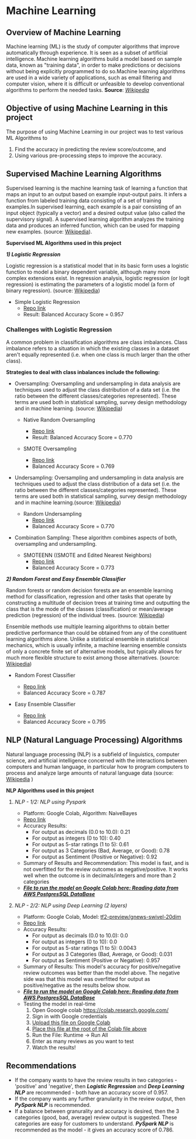 # Machine Learning

## Overview of Machine Learning
Machine learning (ML) is the study of computer algorithms that improve automatically through experience. It is seen as a subset of artificial intelligence. Machine learning algorithms build a model based on sample data, known as "training data", in order to make predictions or decisions without being explicitly programmed to do so.Machine learning algorithms are used in a wide variety of applications, such as email filtering and computer vision, where it is difficult or unfeasible to develop conventional algorithms to perform the needed tasks.
**Source**: [*Wikipedia*](https://en.wikipedia.org/wiki/Machine_learning)

## Objective of using Machine Learning in this project
The purpose of using Machine Learning in our project was to test various ML Algorithms to 
1) Find the accuracy in predicting the review score/outcome, and 
2) Using various pre-processing steps to improve the accuracy.

## Supervised Machine Learning Algorithms

Supervised learning is the machine learning task of learning a function that maps an input to an output based on example input-output pairs. It infers a function from labeled training data consisting of a set of training examples.In supervised learning, each example is a pair consisting of an input object (typically a vector) and a desired output value (also called the supervisory signal). A supervised learning algorithm analyzes the training data and produces an inferred function, which can be used for mapping new examples. (source: [Wikipedia](https://en.wikipedia.org/wiki/Supervised_learning)).

**Supervised ML Algorithms used in this project**

***1) Logistic Regression***

Logistic regression is a statistical model that in its basic form uses a logistic function to model a binary dependent variable, although many more complex extensions exist. In regression analysis, logistic regression (or logit regression) is estimating the parameters of a logistic model (a form of binary regression). (source: [Wikipedia](https://en.wikipedia.org/wiki/Logistic_regression))

- Simple Logistic Regression
    - [Repo link](https://github.com/JagpreetBath/European_Hotel_Analysis/tree/main/MachineLearning/ML_Supervised)
    - Result: Balanced Accuracy Score = 0.957

### Challenges with Logistic Regression
A common problem in classification algorithms are class imbalances. Class imbalance refers to a situation in which the existing classes in a dataset aren't equally represented (i.e. when one class is much larger than the other class).

**Strategies to deal with class inbalances include the following:**
- Oversampling: Oversampling and undersampling in data analysis are techniques used to adjust the class distribution of a data set (i.e. the ratio between the different classes/categories represented). These terms are used both in statistical sampling, survey design methodology and in machine learning. (source: [Wikipedia](https://en.wikipedia.org/wiki/Oversampling_and_undersampling_in_data_analysis))
    - Native Random Oversampling
        - [Repo link](https://github.com/JagpreetBath/European_Hotel_Analysis/tree/main/MachineLearning/ML_Supervised)
        - Result: Balanced Accuracy Score = 0.770

    - SMOTE Oversampling
        - [Repo link](https://github.com/JagpreetBath/European_Hotel_Analysis/tree/main/MachineLearning/ML_Supervised)
        - Balanced Accuracy Score = 0.769
    
- Undersampling: Oversampling and undersampling in data analysis are techniques used to adjust the class distribution of a data set (i.e. the ratio between the different classes/categories represented). These terms are used both in statistical sampling, survey design methodology and in machine learning.(source: [Wikipedia](https://en.wikipedia.org/wiki/Oversampling_and_undersampling_in_data_analysis))
    - Random Undersampling
        - [Repo link](https://github.com/JagpreetBath/European_Hotel_Analysis/tree/main/MachineLearning/ML_Supervised)
        - Balanced Accuracy Score = 0.770

- Combination Sampling: These algorithm combines aspects of both, oversampling and undersampling.
    - SMOTEENN ((SMOTE and Edited Nearest Neighbors)
        - [Repo link](https://github.com/JagpreetBath/European_Hotel_Analysis/tree/main/MachineLearning/ML_Supervised)
        - Balanced Accuracy Score = 0.773

***2) Random Forest and Easy Ensemble Classifier***

Random forests or random decision forests are an ensemble learning method for classification, regression and other tasks that operate by constructing a multitude of decision trees at training time and outputting the class that is the mode of the classes (classification) or mean/average prediction (regression) of the individual trees. (source: [Wikipedia](https://en.wikipedia.org/wiki/Random_forest))

Ensemble methods use multiple learning algorithms to obtain better predictive performance than could be obtained from any of the constituent learning algorithms alone. Unlike a statistical ensemble in statistical mechanics, which is usually infinite, a machine learning ensemble consists of only a concrete finite set of alternative models, but typically allows for much more flexible structure to exist among those alternatives. (source: [Wikipedia](https://en.wikipedia.org/wiki/Ensemble_learning))

- Random Forest Classifier
    - [Repo link](https://github.com/JagpreetBath/European_Hotel_Analysis/tree/main/MachineLearning/ML_Supervised)
    - Balanced Accuracy Score = 0.787

- Easy Ensemble Classifier
    - [Repo link](https://github.com/JagpreetBath/European_Hotel_Analysis/tree/main/MachineLearning/ML_Supervised)
    - Balanced Accuracy Score = 0.795

## NLP (Natural Language Processing) Algorithms

Natural language processing (NLP) is a subfield of linguistics, computer science, and artificial intelligence concerned with the interactions between computers and human language, in particular how to program computers to process and analyze large amounts of natural language data (source: [Wikipedia](https://en.wikipedia.org/wiki/Natural_language_processing) )

**NLP Algorithms used in this project**

1) *NLP - 1/2: NLP using Pyspark*
    - Platform: Google Colab, Algorithm: NaiveBayes
     - [Repo link](https://github.com/JagpreetBath/European_Hotel_Analysis/tree/main/MachineLearning/ML_NLP_PySpark)
     - Accuracy Results:
        - For output as decimals (0.0 to 10.0): 0.21
        - For output as integers (0 to 10): 0.40
        - For output as 5-star ratings (1 to 5): 0.61
        - For output as 3 Categories (Bad, Average, or Good): 0.78
        - For output as Sentiment (Positive or Negative): 0.92
     - Summary of Results and Recommendation:
     This model is fast, and is not overfitted for the review outcomes as negative/positive. It works well when the outcome is in decimals/integers and more than 2 categories   
    - [***File to run the model on Google Colab here: Reading data from AWS PostgresSQL DataBase***](https://github.com/JagpreetBath/European_Hotel_Analysis/tree/main/MachineLearning/ML_NLP_PySpark/Step10_Final_PySpark_NLP_reading_from_RDS.ipynb)


2) *NLP - 2/2: NLP using Deep Learning (2 layers)*
    - Platform: Google Colab, Model: [tf2-preview/gnews-swivel-20dim](https://tfhub.dev/google/tf2-preview/gnews-swivel-20dim/1)
    - [Repo link](https://github.com/JagpreetBath/European_Hotel_Analysis/tree/main/MachineLearning/ML_NLP_DeepLearning)
    - Accuracy Results:
        - For output as decimals (0.0 to 10.0): 0.0
        - For output as integers (0 to 10): 0.0
        - For output as 5-star ratings (1 to 5): 0.0043
        - For output as 3 Categories (Bad, Average, or Good): 0.031
        - For output as Sentiment (Positive or Negative): 0.957
    - Summary of Results:  This model's accuracy for positive/negative review outcomes was better than the model above. The negative side was that this model was overfitted for output as positive/negative as the results below show.     
    - [***File to run the model on Google Colab here: Reading data from AWS PostgresSQL DataBase***](https://github.com/JagpreetBath/European_Hotel_Analysis/blob/main/MachineLearning/ML_NLP_DeepLearning/Step4_NLP_DL_Review_Pos_Neg_Format.ipynb)
    - Testing the model in real-time
        1. Open Gooogle colab https://colab.research.google.com/
        2. Sign in with Google credentials
        3. [Upload this file on Google Colab](https://github.com/JagpreetBath/European_Hotel_Analysis/tree/main/MachineLearning/ML_NLP_DeepLearning/Realtime_testing_of_DL_NLP_model.ipynb)
        4. [Place this file at the root of the Colab file above](https://github.com/JagpreetBath/European_Hotel_Analysis/blob/main/MachineLearning/ML_NLP_DeepLearning/SavedModel5_NLP_DL_Review_Pos_Neg_Format.h5)
        5. Run the File: Runtime -> Run All
        6. Enter as many reviews as you want to test
        7. Watch the results!

## Recommendations
* If the company wants to have the review results in two categories - 'positive' and 'negative', then ***Logistic Regression*** and ***Deep Learning NLP*** are recommended - both have an accuracy score of 0.957.
* If the company wants any further granularity in the review output, then ***PySpark NLP*** is recommended.
* If a balance between granurality and accuracy is desired, then the 3 categories (good, bad, average) review output is suggested. These categories are easy for customers to understand. ***PySpark NLP*** is recommended as the model - it gives an accuracy score of 0.786.